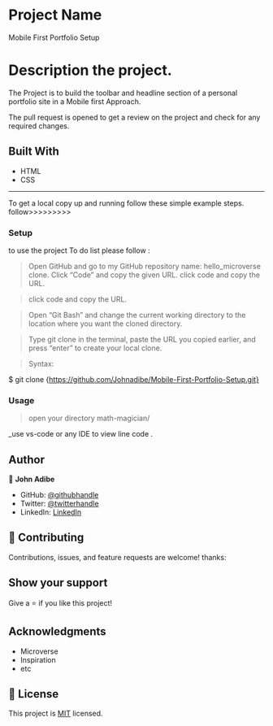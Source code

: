 # Project Name

Mobile First Portfolio Setup

# Description the project.

The Project is to build the toolbar and headline section of a personal portfolio site in a Mobile first Approach.

The pull request is opened to get a review on the project and check for any required changes.

## Built With

- HTML
- CSS

---

To get a local copy up and running follow these simple example steps.
follow>>>>>>>>>

### Setup

to use the project To do list please follow :

> Open GitHub and go to my GitHub repository name: hello_microverse clone.
> Click “Code” and copy the given URL.
> click code and copy the URL.

> click code and copy the URL.

> Open “Git Bash” and change the current working directory to the location where you want the cloned directory.

> Type git clone in the terminal, paste the URL you copied earlier, and press “enter” to create your local clone.

> Syntax:

$ git clone {https://github.com/Johnadibe/Mobile-First-Portfolio-Setup.git}

### Usage

> open your directory math-magician/

\_use vs-code or any IDE to view line code .

## Author

👤 **John Adibe**

- GitHub: [@githubhandle](https://github.com/johnadibe)
- Twitter: [@twitterhandle](https://twitter.com/JohnAdibe2)
- LinkedIn: [LinkedIn](https://linkedin.com/in/john-adibe-400b36166/)

## 🤝 Contributing

Contributions, issues, and feature requests are welcome!
thanks:

## Show your support

Give a ⭐️ if you like this project!

## Acknowledgments

- Microverse
- Inspiration
- etc

## 📝 License

This project is [MIT](./LICENSE) licensed.

